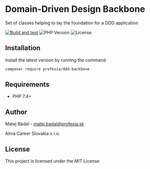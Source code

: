 # Domain-Driven Design Backbone
Set of classes helping to lay the foundation for a DDD application

[![Build and test](https://github.com/profesia/ddd-backbone/actions/workflows/test-runner.yml/badge.svg?branch=master)](https://github.com/profesia/psr-middlewares/actions/workflows/test-runner.yml)
![PHP Version](https://img.shields.io/packagist/php-v/profesia/ddd-backbone)
![License](https://img.shields.io/packagist/l/profesia/ddd-backbone)

## Installation
Install the latest version by running the command
```bash
composer require profesia/ddd-backbone
```
## Requirements
- PHP 7.4+
## Author
Matej Bádal - matej.badal@profesia.sk

Alma Career Slovakia s r.o.
## License
This project is licensed under the MIT License
